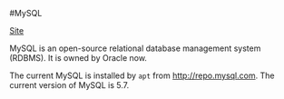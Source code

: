 #MySQL

[Site](http://dev.mysql.com/)

MySQL is an open-source relational database management system (RDBMS).
It is owned by Oracle now.

The current MySQL is installed by `apt` from http://repo.mysql.com.
The current version of MySQL is 5.7.
